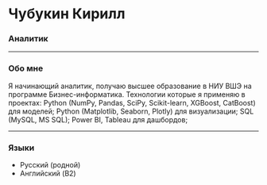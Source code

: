 # Чубукин Кирилл

### Аналитик

--------------------------------------------------------------------

### Обо мне 
Я начинающий аналитик, получаю высшее образование в НИУ ВШЭ на программе Бизнес-информатика.
Технологии которые я применяю в проектах:
Python (NumPy, Pandas, SciPy, Scikit-learn, XGBoost, CatBoost) для моделей;
Python (Matplotlib, Seaborn, Plotly) для визуализации;
SQL (MySQL, MS SQL);
Power BI, Tableau для дашбордов;

--------------------------------------------------------------------

### Языки
* Русский (родной)
* Английский (B2)
